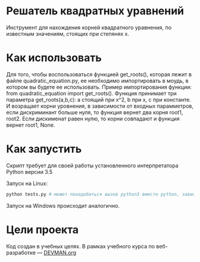 # Решатель квадратных уравнений

Инструмент для нахождения корней квадратного уравнения, по известным значениям, стоящих при степянях x.

# Как использовать

Для того, чтобы воспользоваться функцией get_roots(), которая лежит в файле quadratic_equation.py, ее необходимо импортировать в моудь, в котором вы будете ее использовать. Пример импортирования функции: from quadratic_equation import get_roots(). Функция принимает три параметра get_roots(a,b,c): a стоящий при x^2, b при x, c при константе. И возращает корни уровнения, в зависимости от входных парамметров, если дискриминант больше нуля, то функция вернет два корня root1, root2. Если дискименат равен нулю, то корни совпадают и функция вернет root1, None.
   
# Как запустить

Скрипт требует для своей работы установленного интерпретатора Python версии 3.5

Запуск на Linux:

```bash
python tests.py # может понадобиться вызов python3 вместо python, зависит от настроек операционной системы
```

Запуск на Windows происходит аналогично.

# Цели проекта

Код создан в учебных целях. В рамках учебного курса по веб-разработке ― [DEVMAN.org](https://devman.org)
